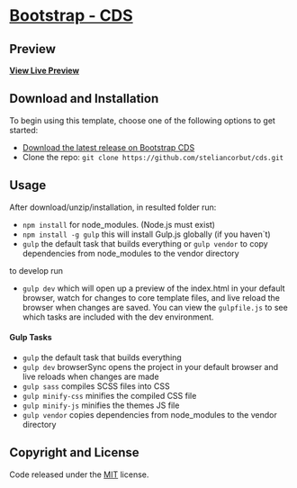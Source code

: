 # [Bootstrap - CDS](https://github.com/steliancorbut/cds)

## Preview

**[View Live Preview](http://cdsromania.ro/)**

## Download and Installation

To begin using this template, choose one of the following options to get started:
* [Download the latest release on Bootstrap CDS](https://github.com/steliancorbut/cds)
* Clone the repo: `git clone https://github.com/steliancorbut/cds.git`

## Usage

After download/unzip/installation, in resulted folder run:
- `npm install` for node_modules. (Node.js must exist)
- `npm install -g gulp` this will install Gulp.js globally (if you haven`t)
- `gulp` the default task that builds everything or `gulp vendor` to copy dependencies from node_modules to the vendor directory

to develop run
- `gulp dev` which will open up a preview of the index.html in your default browser, watch for changes to core template files, and live reload the browser when changes are saved. 
You can view the `gulpfile.js` to see which tasks are included with the dev environment.

#### Gulp Tasks

- `gulp` the default task that builds everything
- `gulp dev` browserSync opens the project in your default browser and live reloads when changes are made
- `gulp sass` compiles SCSS files into CSS
- `gulp minify-css` minifies the compiled CSS file
- `gulp minify-js` minifies the themes JS file
- `gulp vendor` copies dependencies from node_modules to the vendor directory

## Copyright and License

Code released under the [MIT](https://github.com/steliancorbut/cds/blob/master/LICENSE) license.
